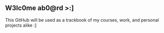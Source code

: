 W3lc0me ab0@rd >:]
---
This GitHub will be used as a trackbook of my courses, work, and personal projects alike :]